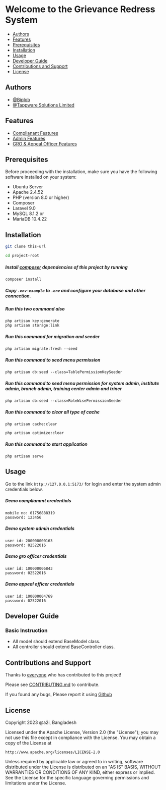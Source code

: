 # Welcome to the Grievance Redress System

- [Authors](#authors)
- [Features](#features)
- [Prerequisites](#prerequisites)
- [Installation](#installation)
- [Usage](#usage)
- [Developer Guide](#developer-guide)
- [Contributions and Support](#contributions-and-support)
- [License](#license)

## Authors

- [@Biplob](https://www.linkedin.com/in/ekramul-kabir-biplob/)
- [@Tappware Solutions Limited](https://tappware.com/)

## Features

- [Complianant Features](https://github.com/GRS-DPG/GRS-Documentations/blob/master/md/3.1%20GRS-Complianant-Manual/3.1%20GRS-Complianant-Manual.md)
- [Admin Features](https://github.com/GRS-DPG/GRS-Documentations/blob/master/md/3.2%20GRS%20Admin%20Manual/3.2%20GRS%20Admin%20Manual.md)
- [GRO & Appeal Officer Features](https://github.com/GRS-DPG/GRS-Documentations/blob/master/md/3.3%20GRS%20GRO%20_%20Appeal%20Officer%20Manual/3.3%20GRS%20GRO%20_%20Appeal%20Officer%20Manual.md)


## Prerequisites

Before proceeding with the installation, make sure you have the following software installed on your system:

- Ubuntu Server
- Apache 2.4.52
- PHP (version 8.0 or higher)
- Composer
- Laravel 9.0
- MySQL 8.1.2
or
- MariaDB 10.4.22


## Installation

```sh
git clone this-url
```

```sh
cd project-root
```

##### Install [composer](https://getcomposer.org/) dependencies of this project by running

```sh
composer install
```

##### Copy `.env-example` to `.env` and configure your database and other connection.

##### Run this two command also

```shell
php artisan key:generate
php artisan storage:link 
```

##### Run this command for migration and seeder

```shell
php artisan migrate:fresh --seed
```

##### Run this command to seed menu permission

```shell
php artisan db:seed --class=TablePermissionKeySeeder
```

##### Run this command to seed menu permission for system admin, institute admin, branch admin, training center admin and triner

```shell
php artisan db:seed --class=RoleWisePermissionSeeder
```

##### Run this command to clear all type of cache

```shell
php artisan cache:clear
```

```shell
php artisan optimize:clear
```


##### Run this command to start application

```shell
php artisan serve
```



## Usage

Go to the link `http://127.0.0.1:5173/` for login and enter the system admin credentials below.

##### Demo complianant credentials

```shell
mobile no: 01756888319
password: 123456
```

##### Demo system admin credentials

```shell
user id: 200000000163
password: 02522016
```

##### Demo gro officer credentials

```shell
user id: 100000006843
password: 02522016
```

##### Demo appeal officer credentials

```shell
user id: 100000004769
password: 02522016
```


## Developer Guide

### Basic Instruction

- All model should extend BaseModel class.
- All controller should extend BaseController class.


## Contributions and Support

Thanks to [everyone](https://github.com/GRS-DPG/GRS-API/graphs/contributors)
who has contributed to this project!

Please see [CONTRIBUTING.md](CONTRIBUTING.md) to contribute.

If you found any bugs, Please report it using [Github](https://github.com/GRS-DPG/GRS-API/issues)

## License

Copyright 2023 @a2i, Bangladesh

Licensed under the Apache License, Version 2.0 (the "License");
you may not use this file except in compliance with the License.
You may obtain a copy of the License at

    http://www.apache.org/licenses/LICENSE-2.0

Unless required by applicable law or agreed to in writing, software
distributed under the License is distributed on an "AS IS" BASIS,
WITHOUT WARRANTIES OR CONDITIONS OF ANY KIND, either express or implied.
See the License for the specific language governing permissions and
limitations under the License.
